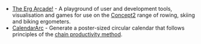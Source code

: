 - [The Erg Arcade!](https://www.ergarcade.com) - A playground of user and
  development tools, visualisation and games for use on the
  [Concept2](https://www.concept2.com) range of rowing, skiing and biking
  ergometers.
- [CalendarArc](https://angrytongan.github.io/calendararc) - Generate a poster-sized
  circular calendar that follows principles of the [chain productivity
  method](https://www.google.com/search?q=chain+productivity+method&oq=chain+productivity+method).
